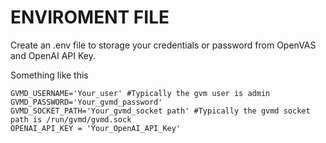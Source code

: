 # ENVIROMENT FILE

Create an .env file to storage your credentials or password from OpenVAS and OpenAI API Key.

Something like this

```
GVMD_USERNAME='Your_user' #Typically the gvm user is admin
GVMD_PASSWORD='Your_gvmd_password'
GVMD_SOCKET_PATH='Your_gvmd_socket path' #Typically the gvmd socket path is /run/gvmd/gvmd.sock
OPENAI_API_KEY = 'Your_OpenAI_API_Key'

```